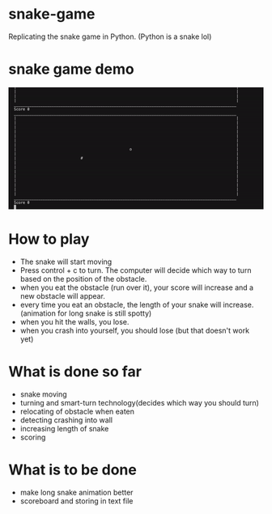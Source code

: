 # snake-game
Replicating the snake game in Python. (Python is a snake lol)
# snake game demo
![](snake_game_demo.gif)
# How to play
- The snake will start moving
- Press control + c to turn. The computer will decide which way to turn based on the position of the obstacle.
- when you eat the obstacle (run over it), your score will increase and a new obstacle will appear.
- every time you eat an obstacle, the length of your snake will increase. (animation for long snake is still spotty)
- when you hit the walls, you lose.
- when you crash into yourself, you should lose (but that doesn't work yet)
# What is done so far
- snake moving
- turning and smart-turn technology(decides which way you should turn)
- relocating of obstacle when eaten
- detecting crashing into wall
- increasing length of snake
- scoring
# What is to be done
- make long snake animation better
- scoreboard and storing in text file
